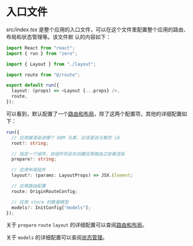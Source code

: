 # 入口文件

_src/index.tsx_ 是整个应用的入口文件，可以在这个文件里配置整个应用的路由、布局和状态管理等。该文件默
认的内容如下：

```ts
import React from "react";
import { run } from "zero";

import { Layout } from "./layout";

import route from "@/route";

export default run({
  layout: (props) => <Layout {...props} />,
  route,
});
```

可以看到，默认配置了一个[路由和布局](./router-layout.md)，除了这两个配置项，其他的详细配置如下：

```ts
run({
  // 应用被渲染进哪个 DOM 元素，应该是该元素的 id
  root?: string;

  // 指定一个组件，该组件将会在创建应用路由之前被渲染
  prepare?: string;

  // 应用布局组件
  layout?: (params: LayoutProps) => JSX.Element;

  // 应用路由配置
  route: OriginRouteConfig;

  // 应用 store 的数据模型
  models?: InitConfig["models"];
});
```

关于 `prepare` `route` `layout` 的详细配置可以查阅[路由和布局](./router-layout.md)。

关于 `models` 的详细配置可以查阅[状态管理](./store.md)。
